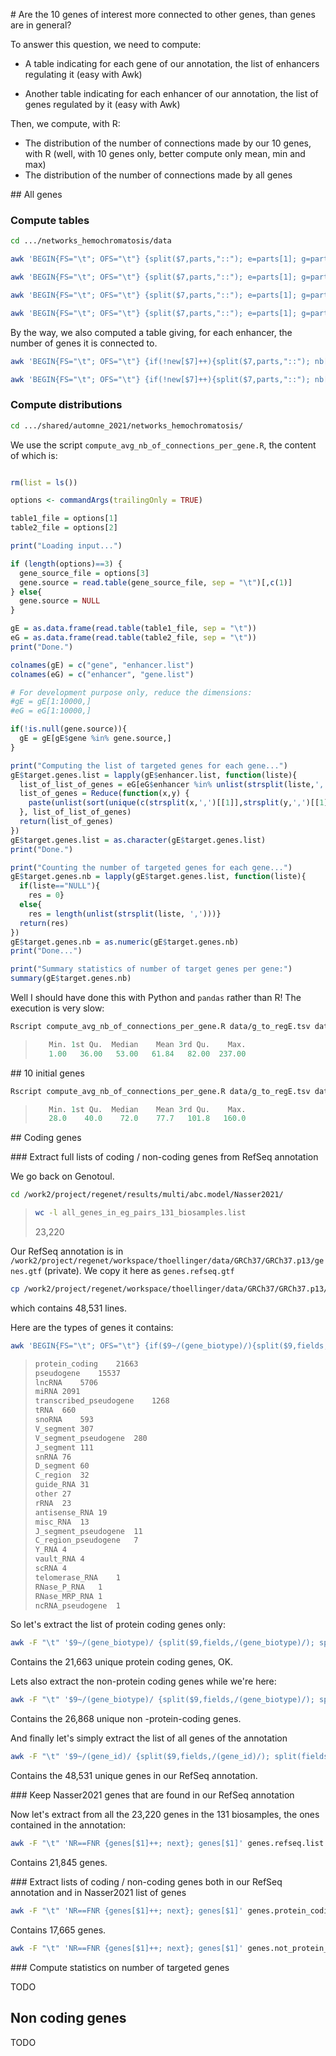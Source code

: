 # Are the 10 genes of interest more connected to other genes, than genes are in general?

To answer this question, we need to compute:

* A table indicating for each gene of our annotation, the list of enhancers regulating it (easy with Awk)

* Another table indicating for each enhancer of our annotation, the list of genes regulated by it (easy with Awk)

Then, we compute, with R:

* The distribution of the number of connections made by our 10 genes, with R (well, with 10 genes only, better compute only mean, min and max)
* The distribution of the number of connections made by all genes

## All genes

### Compute tables

```bash
cd .../networks_hemochromatosis/data
```

```bash
awk 'BEGIN{FS="\t"; OFS="\t"} {split($7,parts,"::"); e=parts[1]; g=parts[2]; if(!new[e,g]++){if(reg[g]){reg[g]=reg[g]","e} else {reg[g]=e}}} END{for(g in reg){print g, reg[g]}}' <(head -n 1000 Nasser2021ABCPredictions.all_biosamples.all_putative_enhancers.merged_enhancers.sorted.bedpe) |head
```

```bash
awk 'BEGIN{FS="\t"; OFS="\t"} {split($7,parts,"::"); e=parts[1]; g=parts[2]; if(!new[e,g]++){if(reg[g]){reg[g]=reg[g]","e} else {reg[g]=e}}} END{for(g in reg){print g, reg[g]}}' Nasser2021ABCPredictions.all_biosamples.all_putative_enhancers.merged_enhancers.sorted.bedpe |sort -dk1,1 > g_to_regE.tsv
```

```bash
awk 'BEGIN{FS="\t"; OFS="\t"} {split($7,parts,"::"); e=parts[1]; g=parts[2]; if(!new[e,g]++){if(reg[e]){reg[e]=reg[e]","g} else {reg[e]=g}}} END{for(e in reg){print e, reg[e]}}' <(head -n 1000 Nasser2021ABCPredictions.all_biosamples.all_putative_enhancers.merged_enhancers.sorted.bedpe) |head
```

```bash
awk 'BEGIN{FS="\t"; OFS="\t"} {split($7,parts,"::"); e=parts[1]; g=parts[2]; if(!new[e,g]++){if(reg[e]){reg[e]=reg[e]","g} else {reg[e]=g}}} END{for(e in reg){print e, reg[e]}}' Nasser2021ABCPredictions.all_biosamples.all_putative_enhancers.merged_enhancers.sorted.bedpe > e_to_regG.tsv
```



By the way, we also computed a table giving, for each enhancer, the number of genes it is connected to.

```bash
awk 'BEGIN{FS="\t"; OFS="\t"} {if(!new[$7]++){split($7,parts,"::"); nb[parts[1]]++}} END{for(e in nb){print e, nb[e]}}' <(head -n 1000 Nasser2021ABCPredictions.all_biosamples.all_putative_enhancers.merged_enhancers.sorted.bedpe) |head
```

```bash
awk 'BEGIN{FS="\t"; OFS="\t"} {if(!new[$7]++){split($7,parts,"::"); nb[parts[1]]++}} END{for(e in nb){print e, nb[e]}}' Nasser2021ABCPredictions.all_biosamples.all_putative_enhancers.merged_enhancers.sorted.bedpe > e_to_nbG.tsv
```

### Compute distributions

```bash
cd .../shared/automne_2021/networks_hemochromatosis/
```

We use the script `compute_avg_nb_of_connections_per_gene.R`, the content of which is:

```R

rm(list = ls())

options <- commandArgs(trailingOnly = TRUE)

table1_file = options[1]
table2_file = options[2]

print("Loading input...")

if (length(options)==3) {
  gene_source_file = options[3]
  gene.source = read.table(gene_source_file, sep = "\t")[,c(1)]
} else{
  gene.source = NULL
}

gE = as.data.frame(read.table(table1_file, sep = "\t"))
eG = as.data.frame(read.table(table2_file, sep = "\t"))
print("Done.")

colnames(gE) = c("gene", "enhancer.list")
colnames(eG) = c("enhancer", "gene.list")

# For development purpose only, reduce the dimensions:
#gE = gE[1:10000,]
#eG = eG[1:10000,]

if(!is.null(gene.source)){
  gE = gE[gE$gene %in% gene.source,]
}

print("Computing the list of targeted genes for each gene...")
gE$target.genes.list = lapply(gE$enhancer.list, function(liste){
  list_of_list_of_genes = eG[eG$enhancer %in% unlist(strsplit(liste,',')),]$gene.list
  list_of_genes = Reduce(function(x,y) {
    paste(unlist(sort(unique(c(strsplit(x,',')[[1]],strsplit(y,',')[[1]])))), collapse=',')
  }, list_of_list_of_genes)
  return(list_of_genes)
})
gE$target.genes.list = as.character(gE$target.genes.list)
print("Done.")

print("Counting the number of targeted genes for each gene...")
gE$target.genes.nb = lapply(gE$target.genes.list, function(liste){
  if(liste=="NULL"){
    res = 0}
  else{
    res = length(unlist(strsplit(liste, ',')))}
  return(res)
})
gE$target.genes.nb = as.numeric(gE$target.genes.nb)
print("Done...")

print("Summary statistics of number of target genes per gene:")
summary(gE$target.genes.nb)
```

Well I should have done this with Python and `pandas` rather than R! The execution is very slow:

```bash
Rscript compute_avg_nb_of_connections_per_gene.R data/g_to_regE.tsv data/e_to_regG.tsv 10genes.list
```

> ```R
>    Min. 1st Qu.  Median    Mean 3rd Qu.    Max. 
>    1.00   36.00   53.00   61.84   82.00  237.00
> ```

## 10 initial genes

```bash
Rscript compute_avg_nb_of_connections_per_gene.R data/g_to_regE.tsv data/e_to_regG.tsv 10genes.list
```

> ```R
>    Min. 1st Qu.  Median    Mean 3rd Qu.    Max. 
>    28.0    40.0    72.0    77.7   101.8   160.0
> ```

## Coding genes

### Extract full lists of coding / non-coding genes from RefSeq annotation

We go back on Genotoul.

```bash
cd /work2/project/regenet/results/multi/abc.model/Nasser2021/
```

> ```bash
> wc -l all_genes_in_eg_pairs_131_biosamples.list
> ```
>
> 23,220

Our RefSeq annotation is in `/work2/project/regenet/workspace/thoellinger/data/GRCh37/GRCh37.p13/genes.gtf` (private). We copy it here as `genes.refseq.gtf`

```bash
cp /work2/project/regenet/workspace/thoellinger/data/GRCh37/GRCh37.p13/genes.gtf genes.refseq.gtf
```

which contains 48,531 lines.

Here are the types of genes it contains:

```bash
awk 'BEGIN{FS="\t"; OFS="\t"} {if($9~/(gene_biotype)/){split($9,fields,/(gene_biotype)/); split(fields[2],subf,"\""); biotypes[subf[2]]++}} END{for(u in biotypes){print u, biotypes[u]}}' genes.refseq.gtf |sort -nrk2,2
```

> ```bash
> protein_coding	21663
> pseudogene	15537
> lncRNA	5706
> miRNA	2091
> transcribed_pseudogene	1268
> tRNA	660
> snoRNA	593
> V_segment	307
> V_segment_pseudogene	280
> J_segment	111
> snRNA	76
> D_segment	60
> C_region	32
> guide_RNA	31
> other	27
> rRNA	23
> antisense_RNA	19
> misc_RNA	13
> J_segment_pseudogene	11
> C_region_pseudogene	7
> Y_RNA	4
> vault_RNA	4
> scRNA	4
> telomerase_RNA	1
> RNase_P_RNA	1
> RNase_MRP_RNA	1
> ncRNA_pseudogene	1
> ```

So let's extract the list of protein coding genes only: 

```bash
awk -F "\t" '$9~/(gene_biotype)/ {split($9,fields,/(gene_biotype)/); split(fields[2],sub1,"\""); if(sub1[2]=="protein_coding"){if($9~/(gene_id)/){split($9,fields,/(gene_id)/); split(fields[2],sub2,"\""); print sub2[2]}}}' genes.refseq.gtf |sort -dk1,1 |uniq > genes.protein_coding.refseq.list 
```

Contains the 21,663 unique protein coding genes, OK.

Lets also extract the non-protein coding genes while we're here:

```bash
awk -F "\t" '$9~/(gene_biotype)/ {split($9,fields,/(gene_biotype)/); split(fields[2],sub1,"\""); if(sub1[2]!="protein_coding"){if($9~/(gene_id)/){split($9,fields,/(gene_id)/); split(fields[2],sub2,"\""); print sub2[2]}}}' genes.refseq.gtf |sort -dk1,1 |uniq > genes.not_protein_coding.refseq.list 
```

Contains the 26,868 unique non -protein-coding genes.

And finally let's simply extract the list of all genes of the annotation

```bash
awk -F "\t" '$9~/(gene_id)/ {split($9,fields,/(gene_id)/); split(fields[2],subf,"\""); print subf[2]}' genes.refseq.gtf |sort -dk1,1 |uniq > genes.refseq.list 
```

Contains the 48,531 unique genes in our RefSeq annotation.

### Keep Nasser2021 genes that are found in our RefSeq annotation

Now let's extract from all the 23,220 genes in the 131 biosamples, the ones contained in the annotation:

```bash
awk -F "\t" 'NR==FNR {genes[$1]++; next}; genes[$1]' genes.refseq.list all_genes_in_eg_pairs_131_biosamples.list > all_genes_in_eg_pairs_131_biosamples.in_annotation.list
```

Contains 21,845 genes.

### Extract lists of coding / non-coding genes both in our RefSeq annotation and in Nasser2021 list of genes

```bash
awk -F "\t" 'NR==FNR {genes[$1]++; next}; genes[$1]' genes.protein_coding.refseq.list all_genes_in_eg_pairs_131_biosamples.list > all_genes_in_eg_pairs_131_biosamples.in_annotation.protein_coding.list
```

Contains 17,665 genes.

```bash
awk -F "\t" 'NR==FNR {genes[$1]++; next}; genes[$1]' genes.not_protein_coding.refseq.list all_genes_in_eg_pairs_131_biosamples.list > all_genes_in_eg_pairs_131_biosamples.in_annotation.non_protein_coding.list
```



### Compute statistics on number of targeted genes

TODO

## Non coding genes

TODO




